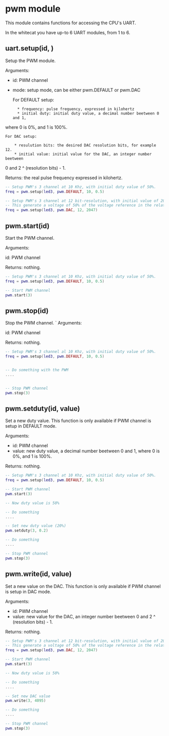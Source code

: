 # pwm module
 
This module contains functions for accessing the CPU's UART.

In the whitecat you have up-to 6 UART modules, from 1 to 6.


## uart.setup(id, )

Setup the PWM module.

Arguments:

* id: PWM channel
* mode: setup mode, can be either pwm.DEFAULT or pwm.DAC

    For DEFAULT setup:

        * frequency: pulse frequency, expressed in kilohertz
        * initial duty: initial duty value, a decimal number beetween 0 and 1, 
where 0 is 0%, and 1 is 100%.

    For DAC setup:

        * resulution bits: the desired DAC resolution bits, for example 12.
        * initial value: initial value for the DAC, an integer number beetween 
0 and 2 ^ (resolution bits) - 1.

Returns: the real pulse frequency expressed in kilohertz.


```lua
-- Setup PWM's 3 channel at 10 Khz, with initial duty value of 50%.
freq = pwm.setup(led3, pwm.DEFAULT, 10, 0.5)
```


```lua
-- Setup PWM's 3 channel at 12 bit-resolution, with initial value of 2047.
-- This generate a voltage of 50% of the voltage reference in the related pin.
freq = pwm.setup(led3, pwm.DAC, 12, 2047)
```


## pwm.start(id)

Start the PWM channel.

Arguments:

id: PWM channel

Returns: nothing.


```lua
-- Setup PWM's 3 channel at 10 Khz, with initial duty value of 50%.
freq = pwm.setup(led3, pwm.DEFAULT, 10, 0.5)

-- Start PWM channel
pwm.start(3)
```


## pwm.stop(id)

Stop the PWM channel.
`
Arguments:

id: PWM channel

Returns: nothing.


```lua
-- Setup PWM's 3 channel al 10 Khz, with initial duty value of 50%.
freq = pwm.setup(led3, pwm.DEFAULT, 10, 0.5)


-- Do something with the PWM
....


-- Stop PWM channel
pwm.stop(3)
```


## pwm.setduty(id, value)

Set a new duty value. This function is only available if PWM channel is setup 
in DEFAULT mode.

Arguments:

* id: PWM channel
* value: new duty value, a decimal number beetween 0 and 1, 
where 0 is 0%, and 1 is 100%.

Returns: nothing.


```lua
-- Setup PWM's 3 channel at 10 Khz, with initial duty value of 50%.
freq = pwm.setup(led3, pwm.DEFAULT, 10, 0.5)

-- Start PWM channel
pwm.start(3)

-- Now duty value is 50%

-- Do something
....

-- Set new duty value (20%)
pwm.setduty(3, 0.2)

-- Do something
....

-- Stop PWM channel
pwm.stop(3)

```

## pwm.write(id, value)

Set a new value on the DAC. This function is only available if PWM channel is 
setup in DAC mode.

Arguments:

* id: PWM channel
* value: new value for the DAC, an integer number beetween 0 and 
2 ^ (resolution bits) - 1.

Returns: nothing.


```lua
-- Setup PWM's 3 channel at 12 bit-resolution, with initial value of 2047.
-- This generate a voltage of 50% of the voltage reference in the related pin.
freq = pwm.setup(led3, pwm.DAC, 12, 2047)

-- Start PWM channel
pwm.start(3)

-- Now duty value is 50%

-- Do something
....

-- Set new DAC value
pwm.write(3, 4095)

-- Do something
....

-- Stop PWM channel
pwm.stop(3)

```